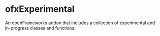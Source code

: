 # ofxExperimental
An openFrameworks addon that includes a collection of experimental and in-progress classes and functions.
